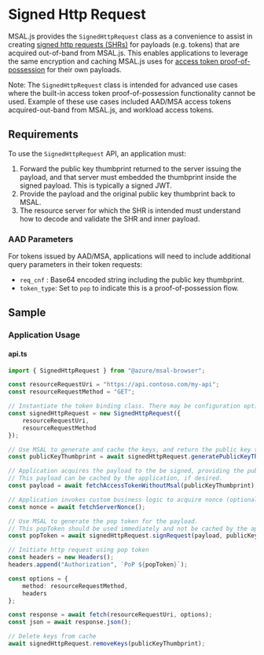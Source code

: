 # Signed Http Request

MSAL.js provides the `SignedHttpRequest` class as a convenience to assist in creating [signed http requests (SHRs)](https://datatracker.ietf.org/doc/html/draft-ietf-oauth-signed-http-request-03) for payloads (e.g. tokens) that are acquired out-of-band from MSAL.js. This enables applications to leverage the same encryption and caching MSAL.js uses for [access token proof-of-possession](./access-token-proof-of-possession.md) for their own payloads.

Note: The `SignedHttpRequest` class is intended for advanced use cases where the built-in access token proof-of-possession functionality cannot be used. Example of these use cases included AAD/MSA access tokens acquired-out-band from MSAL.js, and workload access tokens.

## Requirements

To use the `SignedHttpRequest` API, an application must:

1. Forward the public key thumbprint returned to the server issuing the payload, and that server must embedded the thumbprint inside the signed payload. This is typically a signed JWT.
2. Provide the payload and the original public key thumbprint back to MSAL.
3. The resource server for which the SHR is intended must understand how to decode and validate the SHR and inner payload.


### AAD Parameters

For tokens issued by AAD/MSA, applications will need to include additional query parameters in their token requests:

- `req_cnf` : Base64 encoded string including the public key thumbprint.
- `token_type`: Set to `pop` to indicate this is a proof-of-possession flow.

## Sample

### Application Usage

#### api.ts

```typescript
import { SignedHttpRequest } from "@azure/msal-browser";

const resourceRequestUri = "https://api.contoso.com/my-api";
const resourceRequestMethod = "GET";

// Instantiate the token binding class. There may be configuration options possible in the future.
const signedHttpRequest = new SignedHttpRequest({
    resourceRequestUri, 
    resourceRequestMethod
});

// Use MSAL to generate and cache the keys, and return the public key thumbprint to the app.
const publicKeyThumbprint = await signedHttpRequest.generatePublicKeyThumbprint();

// Application acquires the payload to the be signed, providing the public key.
// This payload can be cached by the application, if desired.
const payload = await fetchAccessTokenWithoutMsal(publicKeyThumbprint);

// Application invokes custom business logic to acquire nonce (optional)
const nonce = await fetchServerNonce();

// Use MSAL to generate the pop token for the payload.
// This popToken should be used immediately and not be cached by the application.
const popToken = await signedHttpRequest.signRequest(payload, publicKeyThumbprint, { nonce });

// Initiate http request using pop token
const headers = new Headers();
headers.append("Authorization", `PoP ${popToken}`);

const options = {
    method: resourceRequestMethod,
    headers
};

const response = await fetch(resourceRequestUri, options);
const json = await response.json();

// Delete keys from cache
await signedHttpRequest.removeKeys(publicKeyThumbprint);

```
